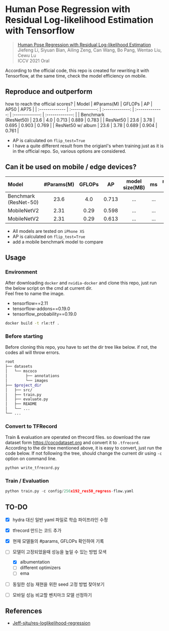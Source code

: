 # Human Pose Regression with Residual Log-likelihood Estimation with Tensorflow

> [Human Pose Regression with Residual Log-likelihood Estimation](https://arxiv.org/abs/2107.11291) <br>
> Jiefeng Li, Siyuan Bian, Ailing Zeng, Can Wang, Bo Pang, Wentao Liu, Cewu Lu <br>
> ICCV 2021 Oral

According to the official code, this repo is created for rewriting it with Tensorflow, at the same time, check the model efficiency on mobile.

## Reproduce and outperform
how to reach the official scores?
| Model | #Params(M) | GFLOPs | AP | AP50 | AP75 |
| :------------- | :-------------: | :-------------: | :-------------: | :-------------: | :-------------: |
| Benchmark<br>(ResNet50) | 23.6 | 4.0 | 0.713 | 0.889 | 0.783 |
| ResNet50 | 23.6 | 3.78 | 0.695 | 0.903 | 0.769 |
| ResNet50 w/ album | 23.6 | 3.78 | 0.689 | 0.904 | 0.761 |
- AP is calculated on `flip_test=True`
- I have a quite different result from the origianl's when training just as it is in the official repo. So, various options are considered.

## Can it be used on mobile / edge devices?
| Model | #Params(M) | GFLOPs | AP | model size(MB) | ms | memory access |
| :------------- | :-------------: | :-------------: | :-------------: | :-------------: | :-------------: | :-------------: |
| Benchmark<br>(ResNet-50) | 23.6 | 4.0 | 0.713 | ... | ... | ... |
| MobileNetV2 | 2.31 | 0.29 | 0.598 | ... | ... | ... |
| MobileNetV2 | 2.31 | 0.29 | 0.613 | ... | ... | ... |
- All models are tested on `iPhone XS`
- AP is calculated on `flip_test=True`
- add a mobile benchmark model to compare

## Usage

### Environment
After downloading `docker` and `nvidia-docker` and clone this repo, just run the below script on the cmd at current dir. <br>
Feel free to name the image.
  - tensorflow==2.11
  - tensorflow-addons==0.19.0
  - tensorflow_probability==0.19.0
```bash
docker build -t rle:tf .
```

### Before starting
Before cloning this repo, you have to set the dir tree like below. if not, the codes all will throw errors.
```bash
root
├── datasets
│   └── mscoco
│        ├── annotations
│        └── images
├── $project_dir
│   ├── src/
│   ├── train.py
│   ├── evaluate.py
│   ├── README
│   └── ...
└── ...
``` 

### Convert to TFRecord
Train & evaluation are operated on tfrecord files. so download the raw dataset form https://cocodataset.org and convert it to `.tfrecord`. <br>
According to the dir tree mentioned above, it is easy to convert, just run the code below. If not following the tree, should change the current dir using `-c` option on command line.
```python
python write_tfrecord.py
```

### Train / Evaluation
```python
python train.py -c config/256x192_res50_regress-flow.yaml
```

## TO-DO
- [x] hydra 대신 일반 yaml 파일로 학습 파이프라인 수정
- [x] tfrecord 만드는 코드 추가
- [x] 현재 모델들의 #params, GFLOPs 확인하여 기록
- [ ] 모델이 고정되었을때 성능을 높일 수 있는 방법 모색
  - [x] albumentation
  - [ ] different optimizers
  - [ ] ema
- [ ] 동일한 성능 재현을 위한 seed 고정 방법 찾아보기
- [ ] 모바일 성능 비교할 벤치마크 모델 선정하기


## References
- [Jeff-sjtu/res-loglikelihood-regression](https://github.com/Jeff-sjtu/res-loglikelihood-regression)
